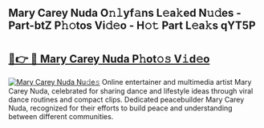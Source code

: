 ## Mary Carey Nuda O𝚗𝚕yf𝚊ns L𝚎a𝚔ed N𝚞𝚍es - Part-btZ P𝚑𝚘tos Vi𝚍𝚎o - H𝚘𝚝 Part L𝚎a𝚔s qYT5P

# <h2><a href="http://kf51xg.oniu.top/?m=Mary+Carey+Nuda">🔗👉 🔴 Mary Carey Nuda P𝚑ot𝚘𝚜 V𝚒d𝚎o</a></h2>

[![Mary Carey Nuda Nu𝚍e𝚜](https://i.imgur.com/0qMVB7G.gif)](http://kf51xg.oniu.top/?m=Mary+Carey+Nuda)
Online entertainer and multimedia artist Mary Carey Nuda, celebrated for sharing dance and lifestyle ideas through viral dance routines and compact clips. Dedicated peacebuilder Mary Carey Nuda, recognized for their efforts to build peace and understanding between different communities.  
